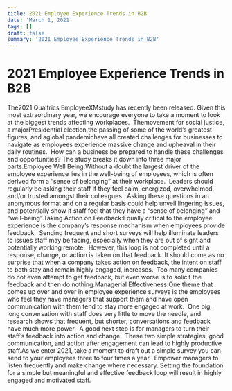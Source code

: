 ```yaml
---
title: 2021 Employee Experience Trends in B2B
date: 'March 1, 2021'
tags: []
draft: false
summary: '2021 Employee Experience Trends in B2B'
---
```


# 2021 Employee Experience Trends in B2B

The2021 Qualtrics EmployeeXMstudy has recently been released. Given this most extraordinary year, we encourage everyone to take a moment to look at the biggest trends affecting workplaces.  Themovement for social justice, a majorPresidential election,the passing of some of the world’s greatest figures, and aglobal pandemichave all created challenges for businesses to navigate as employees experience massive change and upheaval in their daily routines.  How can a business be prepared to handle these challenges and opportunities? The study breaks it down into three major parts.Employee Well Being:Without a doubt the largest driver of the employee experience lies in the well-being of employees, which is often derived form a “sense of belonging” at their workplace.  Leaders should regularly be asking their staff if they feel calm, energized, overwhelmed, and/or trusted amongst their colleagues.  Asking these questions in an anonymous format and on a regular basis could help unveil lingering issues, and potentially show if staff feel that they have a “sense of belonging” and “well-being”.Taking Action on Feedback:Equally critical to the employee experience is the company’s response mechanism when employees provide feedback.  Sending frequent and short surveys will help illuminate leaders to issues staff may be facing, especially when they are out of sight and potentially working remote.  However, this loop is not completed until a response, change, or action is taken on that feedback. It should come as no surprise that when a company takes action on feedback, the intent on staff to both stay and remain highly engaged, increases.  Too many companies do not even attempt to get feedback, but even worse is to solicit the feedback and then do nothing.Managerial Effectiveness:One theme that comes up over and over in employee experience surveys is the employees who feel they have managers that support them and have open communication with them tend to stay more engaged at work.  One big, long conversation with staff does very little to move the needle, and research shows that frequent, but shorter, conversations and feedback have much more power.  A good next step is for managers to turn their staff’s feedback into action and change.  These two simple strategies, good communication, and action after engagement can lead to highly productive staff.As we enter 2021, take a moment to draft out a simple survey you can send to your employees three to four times a year.  Empower managers to listen frequently and make change where necessary. Setting the foundation for a simple but meaningful and effective feedback loop will result in highly engaged and motivated staff.

